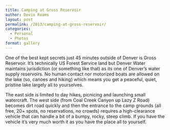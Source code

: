 ```yaml
---
title: Camping at Gross Reservoir
author: Devin Reams
layout: post
permalink: /2013/camping-at-gross-reservoir/
categories:
  - Personal
  - Photos
format: gallery
---
```

One of the best kept secrets just 45 minutes outside of Denver is Gross Reservoir. It&#8217;s technically US Forest Service land but Denver Water maintains jurisdiction (or something like that) as its one of Denver&#8217;s water supply reservoirs. No human contact nor motorized boats are allowed on the lake (so, canoes and hiking) which means you get a peaceful, quiet, pristine lake largely all to yourselves.

The east side is limited to day hikes, picnicing and launching small watercraft. The west side (from Coal Creek Canyon up Lazy Z Road) becomes dirt road quickly and then the entrance to the camp grounds (all free, 20+ spots, no reservations, no crowds) requires a high-clearance vehicle that can handle a bit of a bumpy, rocky, steep climb. If you have the vehicle it&#8217;s very much worth it as you have the place all to yourself.
